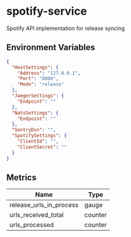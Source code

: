 # spotify-service
Spotify API implementation for release syncing


## Environment Variables

```json
{
  "HostSettings": {
  	"Address": "127.0.0.1",
  	"Port": "8080",
  	"Mode": "release"
  },
  "JaegerSettings": {
  	"Endpoint": ""
  },
  "NatsSettings": {
  	"Endpoint": ""
  },
  "SentryDsn": "",
  "SpotifySettings": {
  	"ClientId": "",
    "ClientSecret": ""
  }
}
```

## Metrics

|Name|Type|
|-|-|
|release_urls_in_process|gauge|
|urls_received_total|counter|
|urls_processed|counter|